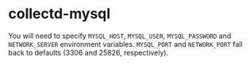 # collectd-mysql
You will need to specify `MYSQL_HOST`, `MYSQL_USER`, `MYSQL_PASSWORD` and `NETWORK_SERVER` environment variables.
`MYSQL_PORT` and `NETWORK_PORT` fall back to defaults (3306 and 25826, respectively).
